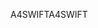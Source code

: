 <span data-ttu-id="30ea8-101">A4SWIFT</span><span class="sxs-lookup"><span data-stu-id="30ea8-101">A4SWIFT</span></span>